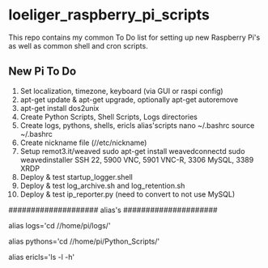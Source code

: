 # loeliger_raspberry_pi_scripts

This repo contains my common To Do list for setting up new Raspberry Pi's as well as common shell and cron scripts.

## New Pi To Do

1. Set localization, timezone, keyboard (via GUI or raspi config)
2. apt-get update & apt-get upgrade, optionally apt-get autoremove
3. apt-get install dos2unix
4. Create Python Scripts, Shell Scripts, Logs directories
5. Create logs, pythons, shells, ericls alias'scripts
	nano ~/.bashrc
	source ~/.bashrc
6. Create nickname file (//etc/nickname)
7. Setup remot3.it/weaved
	sudo apt-get install weavedconnectd
	sudo weavedinstaller
	SSH 22, 5900 VNC, 5901 VNC-R, 3306 MySQL, 3389 XRDP
8. Deploy & test startup_logger.shell
9. Deploy & test log_archive.sh and log_retention.sh
10. Deploy & test ip_reporter.py (need to convert to not use MySQL)




#################### alias's #####################

alias logs='cd //home/pi/logs/'

alias pythons='cd //home/pi/Python_Scripts/'

alias ericls='ls -l -h'